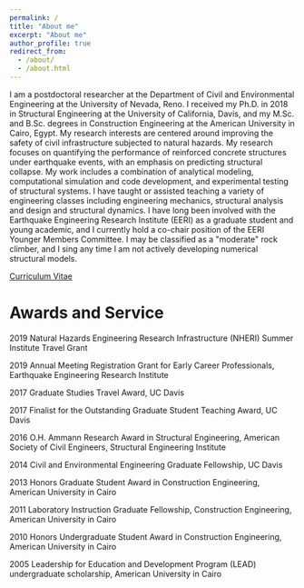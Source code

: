 ```yaml
---
permalink: /
title: "About me"
excerpt: "About me"
author_profile: true
redirect_from: 
  - /about/
  - /about.html
---
```


I am a postdoctoral researcher at the Department of Civil and Environmental Engineering at the University of Nevada, Reno. I received my Ph.D. in 2018 in Structural Engineering at the University of California, Davis, and my M.Sc. and B.Sc. degrees in Construction Engineering at the American University in Cairo, Egypt. My research interests are centered around improving the safety of civil infrastructure subjected to natural hazards. My research focuses on quantifying the performance of reinforced concrete structures under earthquake events, with an emphasis on predicting structural collapse. My work includes a combination of analytical modeling, computational simulation and code development, and experimental testing of structural systems. I have taught or assisted teaching a variety of engineering classes including engineering mechanics, structural analysis and design and structural dynamics. I have long been involved with the Earthquake Engineering Research Institute (EERI) as a graduate student and young academic, and I currently hold a co-chair position of the EERI Younger Members Committee. I may be classified as a "moderate" rock climber, and I sing any time I am not actively developing numerical structural models.

[Curriculum Vitae](http://mmkenawy.github.io/files/Maha_Kenawy_CV_2019_November.pdf)

Awards and Service
======

2019     Natural Hazards Engineering Research Infrastructure (NHERI) Summer Institute Travel Grant

2019     Annual Meeting Registration Grant for Early Career Professionals, Earthquake Engineering Research Institute

2017     Graduate Studies Travel Award, UC Davis

2017     Finalist for the Outstanding Graduate Student Teaching Award, UC Davis

2016     O.H. Ammann Research Award in Structural Engineering, American Society of Civil Engineers, Structural                       Engineering Institute

2014     Civil and Environmental Engineering Graduate Fellowship, UC Davis

2013     Honors Graduate Student Award in Construction Engineering, American University in Cairo

2011     Laboratory Instruction Graduate Fellowship, Construction Engineering, American University in Cairo

2010     Honors Undergraduate Student Award in Construction Engineering, American University in Cairo

2005     Leadership for Education and Development Program (LEAD) undergraduate scholarship, American University in Cairo
